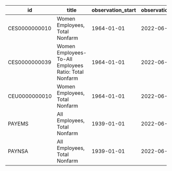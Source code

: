 | id            | title                                                 | observation_start   | observation_end   |
|---------------|-------------------------------------------------------|---------------------|-------------------|
| CES0000000010 | Women Employees, Total Nonfarm                        | 1964-01-01          | 2022-06-01        |
| CES0000000039 | Women Employees-To-All Employees Ratio: Total Nonfarm | 1964-01-01          | 2022-06-01        |
| CEU0000000010 | Women Employees, Total Nonfarm                        | 1964-01-01          | 2022-06-01        |
| PAYEMS        | All Employees, Total Nonfarm                          | 1939-01-01          | 2022-06-01        |
| PAYNSA        | All Employees, Total Nonfarm                          | 1939-01-01          | 2022-06-01        |
